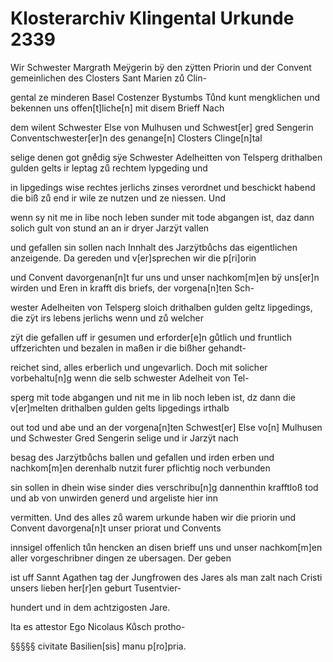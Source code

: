 # Klosterarchiv Klingental Urkunde 2339

Wir Schwester Margrath Meÿgerin bÿ den zÿtten Priorin und der Convent gemeinlichen des Closters Sant Marien zuͦ Clin-

gental ze minderen Basel Costenzer Bystumbs Tuͦnd kunt mengklichen und bekennen uns offen\[t]liche\[n] mit disem Brieff Nach

dem wilent Schwester Else von Mulhusen und Schwest\[er] gred Sengerin Conventschwester\[er]n des genange\[n] Closters Clinge\[n]tal

selige denen got gneͣdig sÿe Schwester Adelheitten von Telsperg drithalben gulden gelts ir leptag zuͦ rechtem lypgeding und

in lipgedings wise rechtes jerlichs zinses verordnet und beschickt habend die biß zuͦ end ir wile ze nutzen und ze niessen. Und

wenn sy nit me in libe noch leben sunder mit tode abgangen ist, daz dann solich gult von stund an an ir dryer Jarzÿt vallen

und gefallen sin sollen nach Innhalt des Jarzÿtbuͦchs das eigentlichen anzeigende. Da gereden und v\[er]sprechen wir die p\[ri]orin

und Convent davorgenan\[n]t fur uns und unser nachkom\[m]en bÿ uns\[er]n wirden und Eren in krafft dis briefs, der vorgena\[n]ten Sch-

wester Adelheiten von Telsperg sloich drithalben gulden geltz lipgedings, die zÿt irs lebens jerlichs wenn und zuͦ welcher

zÿt die gefallen uff ir gesumen und erforder\[e]n guͦtlich und fruntlich uffzerichten und bezalen in maßen ir die bißher gehandt-

reichet sind, alles erberlich und ungevarlich. Doch mit solicher vorbehaltu\[n]g wenn die selb schwester Adelheit von Tel-

sperg mit tode abgangen und nit me in lib noch leben ist, dz dann die v\[er]melten drithalben gulden gelts lipgedings irthalb

out tod und abe und an der vorgena\[n]ten Schwest\[er] Else vo\[n] Mulhusen und Schwester Gred Sengerin selige und ir Jarzÿt nach

besag des Jarzÿtbuͦchs ballen und gefallen und irden erben und nachkom\[m]en derenhalb nutzit furer pflichtig noch verbunden

sin sollen in dhein wise sinder dies verschribu\[n]g dannenthin krafftloß tod und ab von unwirden generd und argeliste hier inn

vermitten. Und des alles zuͦ warem urkunde haben wir die priorin und Convent davorgena\[n]t unser priorat und Convents

innsigel offenlich tuͦn hencken an disen brieff uns und unser nachkom\[m]en aller vorgeschribner dingen ze ubersagen. Der geben

ist uff Sannt Agathen tag der Jungfrowen des Jares als man zalt nach Cristi unsers lieben her\[r]en geburt Tusentvier-

hundert und in dem achtzigosten Jare.

Ita es attestor Ego Nicolaus Kuͦsch protho-

§§§§§ civitate Basilien\[sis] manu p\[ro]pria.